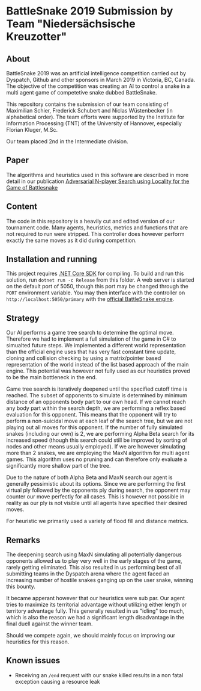 ﻿# BattleSnake 2019 Submission by Team "Niedersächsische Kreuzotter"

## About
BattleSnake 2019 was an artificial intelligence competition carried out by Dyspatch, Github and other sponsors in March 2019 in Victoria, BC, Canada.
The objective of the competition was creating an AI to control a snake in a multi agent game of competetive snake dubbed BattleSnake.

This repository contains the submission of our team consisting of Maximilian Schier, Frederick Schubert and Niclas Wüstenbecker (in alphabetical order).
The team efforts were supported by the Institute for Information Processing (TNT) of the University of Hannover, especially Florian Kluger, M.Sc.

Our team placed 2nd in the Intermediate division.

## Paper
The algorithms and heuristics used in this software are described in more detail in our publication 
[Adversarial N-player Search using Locality for the Game of Battlesnake](https://dl.gi.de/handle/20.500.12116/29001) 

## Content
The code in this repository is a heavily cut and edited version of our tournament code. Many agents, heuristics, metrics and functions that are not required
to run were stripped. This controller does however perform exactly the same moves as it did during competition.

## Installation and running
This project requires [.NET Core SDK](https://dotnet.microsoft.com/download) for compiling. To build and run this solution, run `dotnet run -c Release` from this
folder. A web server is started on the default port of 5050, though this port may be changed through the `PORT` environment variable. You may then interface with the
controller on `http://localhost:5050/primary` with the [official BattleSnake engine](https://github.com/battlesnakeio/engine).

## Strategy
Our AI performs a game tree search to determine the optimal move. Therefore we had to implement a full simulation of the game in C# to simualted future steps.
We implemented a different world representation than the official engine uses that has very fast constant time update, cloning and collision checking by using
a matrix/pointer based representation of the world instead of the list based approach of the main engine. This potential was however not fully used as our heuristics
proved to be the main bottleneck in the end.

Game tree search is iteratively deepened until the specified cutoff time is reached. The subset of opponents to simulate is determined by minimum distance of an opponents
body part to our own head. If we cannot reach any body part within the search depth, we are performing a reflex based evaluation for this opponent. This means that the opponent
will try to perform a non-suicidal move at each leaf of the search tree, but we are not playing out all moves for this opponent. If the number of fully simulated snakes (including
our own) is 2, we are performing Alpha Beta search for its increased speed (though this search could still be improved by sorting of nodes and other means usually employed).
If we are however simulating more than 2 snakes, we are employing the MaxN algorithm for multi agent games. This algorithm uses no pruning and can therefore only evaluate a
significantly more shallow part of the tree.

Due to the nature of both Alpha Beta and MaxN search our agent is generally pessimistic about its options. Since we are performing the first virtual ply followed by the opponents
ply during search, the opponent may counter our move perfectly for all cases. This is however not possible in reality as our ply is not visible until all agents have specified
their desired moves.

For heuristic we primarily used a variety of flood fill and distance metrics. 

## Remarks
The deepening search using MaxN simulating all potentially dangerous opponents allowed us to play very well in the early stages of the game, rarely getting eliminated.
This also resulted in us performing best of all submitting teams in the Dyspatch arena where the agent faced an increasing number of hostile snakes ganging up on the
user snake, winning this bounty.

It became apperant however that our heuristics were sub par. Our agent tries to maximize its territorial advantage without utilizing either length or territory advantage
fully. This generally resulted in us "idling" too much, which is also the reason we had a significant length disadvantage in the final duell against the winner team.

Should we compete again, we should mainly focus on improving our heuristics for this reason.

## Known issues
- Receiving an `/end` request with our snake killed results in a non fatal exception causing a resource leak

